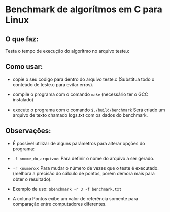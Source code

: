 # Benchmark de algorítmos em C para Linux

## O que faz:

Testa o tempo de execução do algorítmo no arquivo teste.c

## Como usar:

- copie o seu codigo para dentro do arquivo teste.c
	(Substitua todo o conteúdo de teste.c para evitar erros).

- compile o programa com o comando `make`
	(necessário ter o GCC instalado)

- execute o programa com o comando `$./build/benchmark`
Será criado um arquivo de texto chamado logs.txt com os dados do benchmark.

## Observações:

- É possível utilizar de alguns parâmetros para alterar opções do programa:

- `-f <nome_do_arquivo>`: Para definir o nome do arquivo a ser gerado.

- `-r <numero>`: Para mudar o número de vezes que o teste é executado.
	(melhora a precisão do cálculo de pontos, porém demora mais para obter o resultado).
- Exemplo de uso: `$benchmark -r 3 -f benchmark.txt`
- A coluna Pontos exibe um valor de referência somente para comparação entre computadores diferentes.